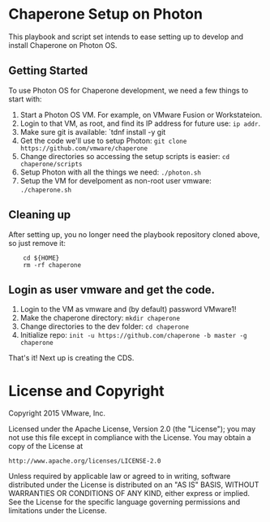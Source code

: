 Chaperone Setup on Photon
=========================
This playbook and script set intends to ease setting up to develop and install
Chaperone on Photon OS.

## Getting Started
To use Photon OS for Chaperone development, we need a few things to start with:

1. Start a Photon OS VM. For example, on VMware Fusion or Workstateion.
1. Login to that VM, as root, and find its IP address for future use: `ip addr`.
1. Make sure git is available: `tdnf install -y git
1. Get the code we'll use to setup Photon: `git clone https://github.com/vmware/chaperone`
1. Change directories so accessing the setup scripts is easier: `cd chaperone/scripts`
1. Setup Photon with all the things we need: `./photon.sh`
1. Setup the VM for develpoment as non-root user vmware: `./chaperone.sh`

## Cleaning up
After setting up, you no longer need the playbook repository cloned above,
so just remove it:
```
    cd ${HOME}
    rm -rf chaperone
```

## Login as user vmware and get the code.

1. Login to the VM as vmware and (by default) password VMware1!
1. Make the chaperone directory: `mkdir chaperone`
1. Change directories to the dev folder: `cd chaperone`
1. Initialize repo: `init -u https://github.com/chaperone -b master -g chaperone`

That's it! Next up is creating the CDS.

# License and Copyright

Copyright 2015 VMware, Inc.

Licensed under the Apache License, Version 2.0 (the "License");
you may not use this file except in compliance with the License.
You may obtain a copy of the License at

    http://www.apache.org/licenses/LICENSE-2.0

Unless required by applicable law or agreed to in writing, software
distributed under the License is distributed on an "AS IS" BASIS,
WITHOUT WARRANTIES OR CONDITIONS OF ANY KIND, either express or implied.
See the License for the specific language governing permissions and
limitations under the License.
